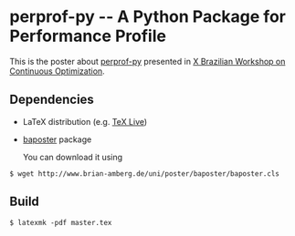 # perprof-py -- A Python Package for Performance Profile 

This is the poster about [perprof-py](https://github.com/lpoo/perprof-py)
presented in [X Brazilian Workshop on Continuous
Optimization](http://www.impa.br/opencms/pt/eventos/store/evento_1404).

## Dependencies

- LaTeX distribution (e.g. [TeX Live](https://www.tug.org/texlive/))
- [baposter](https://code.google.com/p/baposter/) package

  You can download it using

~~~
$ wget http://www.brian-amberg.de/uni/poster/baposter/baposter.cls
~~~

## Build

~~~
$ latexmk -pdf master.tex
~~~
